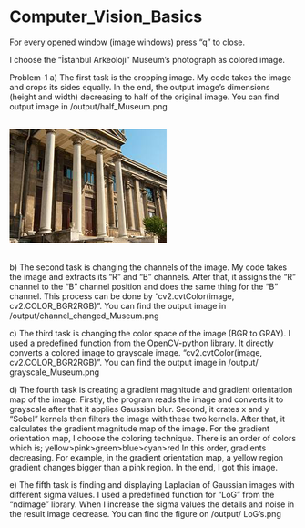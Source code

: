 # Computer_Vision_Basics


For every opened window (image windows) press “q” to close.

I choose the “İstanbul Arkeoloji” Museum’s photograph as colored image.


Problem-1
a)	The first task is the cropping image. My code takes the image and crops its sides equally. In the end, the output image’s dimensions (height and width) decreasing to half of the original image. You can find output image in /output/half_Museum.png  <br/><br/>
    
![Half Museum](/output/half_Museum.png)
<br/><br/>


b)	The second task is changing the channels of the image. My code takes the image and extracts its “R” and “B” channels. After that, it assigns the “R” channel to the “B” channel position and does the same thing for the “B” channel. This process can be done by “cv2.cvtColor(image, cv2.COLOR_BGR2RGB)”. You can find the output image in /output/channel_changed_Museum.png




c)	The third task is changing the color space of the image (BGR to GRAY). I used a predefined function from the OpenCV-python library. It directly converts a colored image to grayscale image. “cv2.cvtColor(image, cv2.COLOR_BGR2RGB)”. You can find the output image in /output/ grayscale_Museum.png



d)	The fourth task is creating a gradient magnitude and gradient orientation map of the image. Firstly, the program reads the image and converts it to grayscale after that it applies Gaussian blur. Second, it crates x and y “Sobel” kernels then filters the image with these two kernels. After that, it calculates the gradient magnitude map of the image. For the gradient orientation map, I choose the coloring technique. There is an order of colors which is;
yellow>pink>green>blue>cyan>red
In this order, gradients decreasing. For example, in the gradient orientation map, a yellow region gradient changes bigger than a pink region. In the end, I got this image.








e)	The fifth task is finding and displaying Laplacian of Gaussian images with different sigma values. I used a predefined function for “LoG” from the “ndimage” library. When I increase the sigma values the details and noise in the result image decrease. You can find the figure on /output/ LoG’s.png


